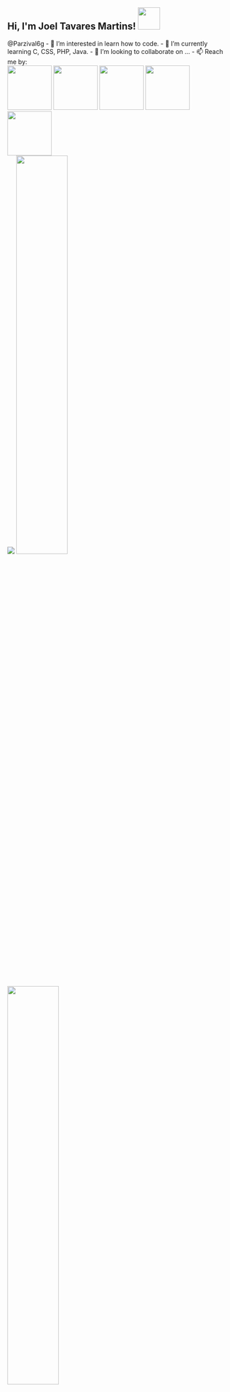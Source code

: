 <h2> Hi, I'm Joel Tavares Martins! <img src="https://media1.giphy.com/media/fXnKP8CfISrfaILSBJ/giphy.gif" width="50"></h2>
@Parzival6g
- 👀 I’m interested in learn how to code.
- 🌱 I’m currently learning C, CSS, PHP, Java.
- 💞️ I’m looking to collaborate on ...
- 📫 Reach me by:<br>
	<div style="display:inline-block;" >
	      <a href="https://www.instagram.com/joeltm05/"><img style="width:100px;" src="https://cdn4.iconfinder.com/data/icons/picons-social/57/38-instagram-2-256.png"></a>
	      <a href="https://www.facebook.com/joel.martins.948011"><img style="width:100px;" src="https://cdn3.iconfinder.com/data/icons/social-media-black-white-2/512/BW_Facebook_glyph_svg-256.png"></a>
	      <a href="https://twitter.com/JoelTM11"><img style="width:100px;" src="https://cdn4.iconfinder.com/data/icons/miu-black-social-2/60/twitter-256.png"></a>
	      <a href="https://www.linkedin.com/in/joel-martins-843bbb14a/"><img style="width:100px;" src="https://cdn2.iconfinder.com/data/icons/social-media-solid-2/32/Linkedln-256.png"></a>
	      <a href="mailto:joeltavaresmartins10@gmail.com"><img style="width:100px;" src="https://cdn0.iconfinder.com/data/icons/picons-social/57/67-gmail-256.png"></a><br>
	</div>
	 <img src="https://img.shields.io/twitter/follow/JoelTM11?label=Twitter&logo=twitter&style=for-the-badge&color=blue" href="https://twitter.com/JoelTM11" />
	 <img width="48%" src="https://github-readme-stats.vercel.app/api?username=Parzival6g&show_icons=true&theme=tokyonight" />
  	<img width="48%" src="https://github-readme-streak-stats.herokuapp.com/?user=Parzival6g&theme=tokyonight" />  
<center>💪One day or Day 1. U decide💪</center>

<!---
Parzival6g/Parzival6g is a ✨ special ✨ repository because its `README.md` (this file) appears on your GitHub profile.
You can click the Preview link to take a look at your changes.
--->
